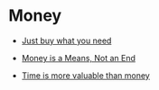 # Money


 - [Just buy what you need](../Just%20buy%20what%20you%20need/index.md)
    
 - [Money is a Means, Not an End](../Money%20is%20a%20Means,%20Not%20an%20End/index.md)
    
 - [Time is more valuable than money](../Time%20is%20more%20valuable%20than%20money/index.md)
    
